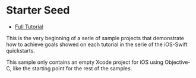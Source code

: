 # Starter Seed 

- [Full Tutorial](https://auth0.com/docs/quickstart/native/ios-objc/00-Starter-Seed)

This is the very beginning of a serie of sample projects that demonstrate how to achieve goals showed on each tutorial in the serie of the iOS-Swift quickstarts.

This sample only contains an empty Xcode project for iOS using Objective-C, like the starting point for the rest of the samples.
